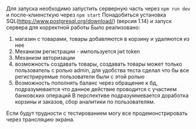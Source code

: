 Для запуска необходимо запустить серверную часть через `npm run dev` и после-клиенсткую через `npm start`
Понадобиться установка SQL(https://www.postgresql.org/download/) (версия 1.14) и запуск сервера для корректной работы
Было реализовано:
1) магазин с товарами, товары добавляются в корзину и удаляются из нее
2) Механизм регистрации - импользуется jwt token 
3) Механизм авторизации 
4) возможность создавать товары, создавать товары может только пользователь с ролью admin,
 для удобства теста сделал что бы все регистрируемые пользователи были с этой ролью
5) Возможность пополнять баланс через обращение к бд, подразумевается что данное действие проводится с участием банковских операций
В перспективе подразуммевается доработка корзины и заказов, сбор аналитики по пользователям.

Если будут трудности с тестированием могу все продемонстрировать через трансляцию экрана. 
